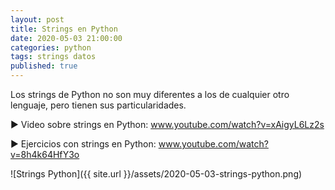 ```yaml
---
layout: post
title: Strings en Python
date: 2020-05-03 21:00:00
categories: python
tags: strings datos
published: true
---
```



Los strings de Python no son muy diferentes a los de cualquier otro lenguaje, pero tienen sus particularidades.

▶️ Video sobre strings en Python: www.youtube.com/watch?v=xAigyL6Lz2s

▶️ Ejercicios con strings en Python: www.youtube.com/watch?v=8h4k64HfY3o

![Strings Python]({{ site.url }}/assets/2020-05-03-strings-python.png)
